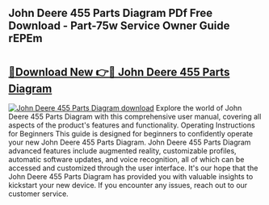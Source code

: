 ## John Deere 455 Parts Diagram PDf Free Download - Part-75w Service Owner Guide rEPEm

# <h2><a href="http://dfou172.blite.top/?on=John+Deere+455+Parts+Diagram">🔗Download New 👉🔴 John Deere 455 Parts Diagram</a></h2>

[![John Deere 455 Parts Diagram download](https://i.imgur.com/lujVjoI.png)](http://dfou172.blite.top/?on=John+Deere+455+Parts+Diagram)
Explore the world of John Deere 455 Parts Diagram with this comprehensive user manual, covering all aspects of the product's features and functionality. Operating Instructions for Beginners This guide is designed for beginners to confidently operate your new John Deere 455 Parts Diagram. John Deere 455 Parts Diagram advanced features include augmented reality, customizable profiles, automatic software updates, and voice recognition, all of which can be accessed and customized through the user interface. It's our hope that the John Deere 455 Parts Diagram has provided you with valuable insights to kickstart your new device. If you encounter any issues, reach out to our customer service.
